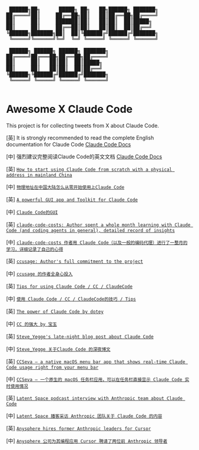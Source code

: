 <pre style="display: inline-block; text-align: left;">
 ██████╗██╗      █████╗ ██╗   ██╗██████╗ ███████╗
██╔════╝██║     ██╔══██╗██║   ██║██╔══██╗██╔════╝
██║     ██║     ███████║██║   ██║██║  ██║█████╗  
██║     ██║     ██╔══██║██║   ██║██║  ██║██╔══╝  
╚██████╗███████╗██║  ██║╚██████╔╝██████╔╝███████╗
 ╚═════╝╚══════╝╚═╝  ╚═╝ ╚═════╝ ╚═════╝ ╚══════╝
                                                  
 ██████╗ ██████╗ ██████╗ ███████╗                
██╔════╝██╔═══██╗██╔══██╗██╔════╝                
██║     ██║   ██║██║  ██║█████╗                  
██║     ██║   ██║██║  ██║██╔══╝                  
╚██████╗╚██████╔╝██████╔╝███████╗                
 ╚═════╝ ╚═════╝ ╚═════╝ ╚══════╝                
</pre>

# Awesome X Claude Code

This project is for collecting tweets from X about Claude Code.

[英] It is strongly recommended to read the complete English documentation for Claude Code [Claude Code Docs](https://docs.anthropic.com/en/docs/claude-code/overview)

[中] 强烈建议完整阅读Claude Code的英文文档 [Claude Code Docs](https://docs.anthropic.com/en/docs/claude-code/overview)

[英] [`How to start using Claude Code from scratch with a physical address in mainland China`](https://x.com/vibercoding/status/1935189386670588378)

[中] [`物理地址在中国大陆怎么从零开始使用上Claude Code`](https://x.com/vibercoding/status/1935189386670588378)

[英] [`A powerful GUI app and Toolkit for Claude Code`](https://x.com/mufeedvh/status/1935703290471149759)

[中] [`Claude Code的GUI`](https://x.com/mufeedvh/status/1935703290471149759)

[英] [`claude-code-costs: Author spent a whole month learning with Claude Code (and coding agents in general), detailed record of insights`](https://x.com/PhilippSpiess/status/1932923113995432242)

[中] [`claude-code-costs 作者用 Claude Code（以及一般的编码代理）进行了一整月的学习，详细记录了自己的心得`](https://x.com/PhilippSpiess/status/1932923113995432242)

[英] [`ccusage: Author's full commitment to the project`](https://x.com/ryoppippi/status/1935266850751074728)

[中] [`ccusage 的作者全身心投入`](https://x.com/ryoppippi/status/1935266850751074728)

[英] [`Tips for using Claude Code / CC / ClaudeCode`](https://x.com/vibercoding/status/1935915463663620159)

[中] [`使用 Claude Code / CC / ClaudeCode的技巧 / Tips`](https://x.com/vibercoding/status/1935915463663620159)

[英] [`The power of Claude Code by dotey`](https://x.com/dotey/status/1936574058264662184)

[中] [`CC 的强大 by 宝玉`](https://x.com/dotey/status/1936574058264662184)

[英] [`Steve_Yegge's late-night blog post about Claude Code`](https://x.com/Steve_Yegge/status/1898993080931611112)

[中] [`Steve_Yegge 关于Claude Code 的深夜博文`](https://x.com/Steve_Yegge/status/1898993080931611112)

[英] [`CCSeva – a native macOS menu bar app that shows real-time Claude Code usage right from your menu bar`](https://x.com/Iamshankhadeep/status/1939357857033626074)

[中] [`CCSeva – 一个原生的 macOS 任务栏应用，可以在任务栏直接显示 Claude Code 实时使用情况`](https://x.com/Iamshankhadeep/status/1939357857033626074)

[英] [`Latent Space podcast interview with Anthropic team about Claude Code`](https://x.com/latentspacepod/status/1920240470296572316)

[中] [`Latent Space 播客采访 Anthropic 团队关于 Claude Code 的内容`](https://x.com/latentspacepod/status/1920240470296572316)

[英] [`Anysphere hires former Anthropic leaders for Cursor`](https://x.com/btibor91/status/1940125489311752306)

[中] [`Anysphere 公司为其编程应用 Cursor 聘请了两位前 Anthropic 领导者`](https://x.com/btibor91/status/1940125489311752306)
